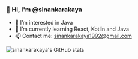 ### 👋 Hi, I'm @sinankarakaya


- 🔭 I’m interested in Java
- 🌱 I’m currently learning React, Kotlin and Java
- 📫 Contact me: sinankarakaya1992@gmail.com

![sinankarakaya's GitHub stats](https://github-readme-stats.vercel.app/api?username=sinankarakaya)
